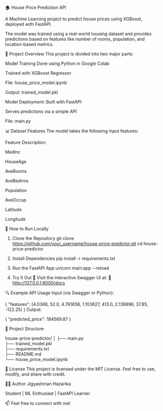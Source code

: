 🏠 House Price Prediction API

A Machine Learning project to predict house prices using XGBoost, deployed with FastAPI.

The model was trained using a real-world housing dataset and provides predictions based on features like number of rooms, population, and location-based metrics.

📌 Project Overview
This project is divided into two major parts:

Model Training
Done using Python in Google Colab

Trained with XGBoost Regressor

File: house_price_model.ipynb

Output: trained_model.pkl

Model Deployment:
Built with FastAPI

Serves predictions via a simple API

File: main.py

📊 Dataset Features
The model takes the following input features:

Feature	Description:

MedInc

HouseAge

AveRooms

AveBedrms

Population

AveOccup

Latitude

Longitude	

🚀 How to Run Locally
1. Clone the Repository
git clone https://github.com/your_username/house-price-predictor.git
cd house-price-predictor

2. Install Dependencies
pip install -r requirements.txt

3. Run the FastAPI App
uvicorn main:app --reload

4. Try It Out 🚀
Visit the interactive Swagger UI at:
🔗 http://127.0.0.1:8000/docs

🔍 Example API Usage
Input (via Swagger or Python):

{
  "features": [4.0368, 52.0, 4.761658, 1.103627, 413.0, 2.139896, 37.85, -122.25]
}
Output:

{
  "predicted_price": 184569.87
}


📁 Project Structure

house-price-predictor/
│
├── main.py                  
├── trained_model.pkl        
├── requirements.txt         
├── README.md                
└── house_price_model.ipynb  


📄 License
This project is licensed under the MIT License.
Feel free to use, modify, and share with credit.

🙋‍♀️ Author
Jigyashman Hazarika


Student | ML Enthusiast | FastAPI Learner


📫 Feel free to connect with me!
